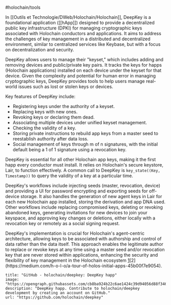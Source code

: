 #holochain/tools 

In [[Outils et Technologie/DWeb/Holochain/Holochain]], DeepKey is a foundational application ([[hApp]]) designed to provide a decentralized public key infrastructure (DPKI) for managing cryptographic keys associated with Holochain conductors and applications. It aims to address the challenges of key management in a distributed and decentralized environment, similar to centralized services like Keybase, but with a focus on decentralization and security.

DeepKey allows users to manage their "keyset," which includes adding and removing devices and public/private key pairs. It tracks the keys for happs (Holochain applications) installed on each device under the keyset for that device. Given the complexity and potential for human error in managing cryptographic keys, DeepKey provides tools to help users manage real-world issues such as lost or stolen keys or devices.

Key features of DeepKey include:

- Registering keys under the authority of a keyset.
- Replacing keys with new ones.
- Revoking keys or declaring them dead.
- Associating multiple devices under unified keyset management.
- Checking the validity of a key.
- Storing private instructions to rebuild app keys from a master seed to reestablish authority after data loss.
- Social management of keys through m of n signatures, with the initial default being a 1 of 1 signature using a revocation key.

DeepKey is essential for all other Holochain app keys, making it the first happ every conductor must install. It relies on Holochain's secure keystore, Lair, to function effectively. A common call to DeepKey is `key_state((Key, Timestamp))` to query the validity of a key at a particular time.

DeepKey's workflows include injecting seeds (master, revocation, device) and providing a UI for password encrypting and exporting seeds for off-device storage. It also handles the generation of new agent keys in Lair for each new Holochain app installed, storing the derivation and app DNA used. Other workflows include replacing compromised keys, deleting or revoking abandoned keys, generating invitations for new devices to join your keyspace, and approving key changes or deletions, either locally with a revocation key or remotely as a social signing request.

DeepKey's implementation is crucial for Holochain's agent-centric architecture, allowing keys to be associated with authorship and control of data rather than the data itself. This approach enables the legitimate author to replace or revoke keys at any time using a master seed and/or revocation key that are never stored within applications, enhancing the security and flexibility of key management in the Holochain ecosystem [1](https://github.com/holochain/deepkey#:~:text=Deepkey%20is%20a%20foundational%20app,with%20holochain's%20secure%20keystore%2C%20Lair.)[2](https://medium.com/h-o-l-o/a-tour-of-holos-initial-apps-45b00f7e9054).

```embed
title: "GitHub - holochain/deepkey: DeepKey happ"
image: "https://opengraph.githubassets.com/cb8ba924b22c6ae1424c39d94056d88f34693897756e8e0bd318abbcfb8bba78/holochain/deepkey"
description: "DeepKey happ. Contribute to holochain/deepkey development by creating an account on GitHub."
url: "https://github.com/holochain/deepkey"
```
